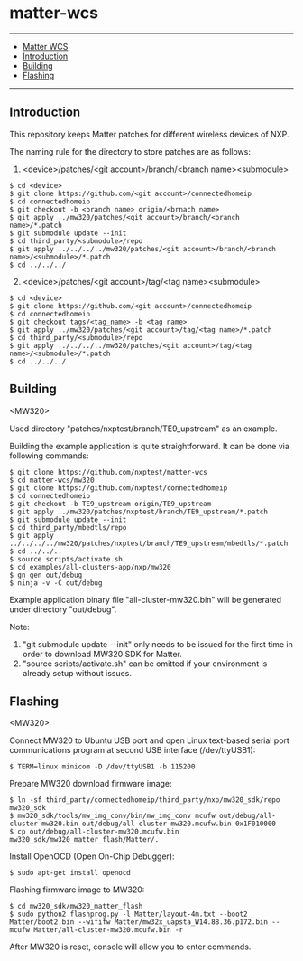 # matter-wcs
<hr>

-   [Matter WCS](#matter-wcs)
-   [Introduction](#introduction)
-   [Building](#building)
-   [Flashing](#flashing)

<hr>

<a name="intro"></a>

## Introduction

This repository keeps Matter patches for different wireless devices of NXP.

The naming rule for the directory to store patches are as follows:

1. \<device\>/patches/\<git account\>/branch/\<branch name\>\<submodule\>
```
$ cd <device>
$ git clone https://github.com/<git account>/connectedhomeip
$ cd connectedhomeip
$ git checkout -b <branch name> origin/<brnach name>
$ git apply ../mw320/patches/<git account>/branch/<branch name>/*.patch
$ git submodule update --init
$ cd third_party/<submodule>/repo
$ git apply ../../../../mw320/patches/<git account>/branch/<branch name>/<submodule>/*.patch
$ cd ../../../
```
2. \<device\>/patches/\<git account\>/tag/\<tag name\>\<submodule\>
```
$ cd <device>
$ git clone https://github.com/<git account>/connectedhomeip
$ cd connectedhomeip
$ git checkout tags/<tag_name> -b <tag name>
$ git apply ../mw320/patches/<git account>/tag/<tag name>/*.patch
$ cd third_party/<submodule>/repo
$ git apply ../../../../mw320/patches/<git account>/tag/<tag name>/<submodule>/*.patch
$ cd ../../../
```

<a name="building"></a>

## Building

\<MW320\>

Used directory "patches/nxptest/branch/TE9_upstream" as an example.

Building the example application is quite straightforward. It can be done via
following commands:
```
$ git clone https://github.com/nxptest/matter-wcs
$ cd matter-wcs/mw320
$ git clone https://github.com/nxptest/connectedhomeip
$ cd connectedhomeip
$ git checkout -b TE9_upstream origin/TE9_upstream
$ git apply ../mw320/patches/nxptest/branch/TE9_upstream/*.patch
$ git submodule update --init
$ cd third_party/mbedtls/repo
$ git apply ../../../../mw320/patches/nxptest/branch/TE9_upstream/mbedtls/*.patch
$ cd ../../..
$ source scripts/activate.sh
$ cd examples/all-clusters-app/nxp/mw320
$ gn gen out/debug
$ ninja -v -C out/debug
```
Example application binary file "all-cluster-mw320.bin" will be generated under
directory "out/debug".

Note:
1. "git submodule update --init" only needs to be issued for the first time in order
   to download MW320 SDK for Matter.
2. "source scripts/activate.sh" can be omitted if your
   environment is already setup without issues.

<a name="flashdebug"></a>

## Flashing

\<MW320\>

Connect MW320 to Ubuntu USB port and open Linux text-based serial port communications
program at second USB interface (/dev/ttyUSB1):
```
$ TERM=linux minicom -D /dev/ttyUSB1 -b 115200
```

Prepare MW320 download firmware image:
```
$ ln -sf third_party/connectedhomeip/third_party/nxp/mw320_sdk/repo mw320_sdk
$ mw320_sdk/tools/mw_img_conv/bin/mw_img_conv mcufw out/debug/all-cluster-mw320.bin out/debug/all-cluster-mw320.mcufw.bin 0x1F010000
$ cp out/debug/all-cluster-mw320.mcufw.bin mw320_sdk/mw320_matter_flash/Matter/.
```

Install OpenOCD (Open On-Chip Debugger):
```
$ sudo apt-get install openocd
```

Flashing firmware image to MW320:
```
$ cd mw320_sdk/mw320_matter_flash
$ sudo python2 flashprog.py -l Matter/layout-4m.txt --boot2 Matter/boot2.bin --wififw Matter/mw32x_uapsta_W14.88.36.p172.bin --mcufw Matter/all-cluster-mw320.mcufw.bin -r
```

After MW320 is reset, console will allow you to enter commands.
